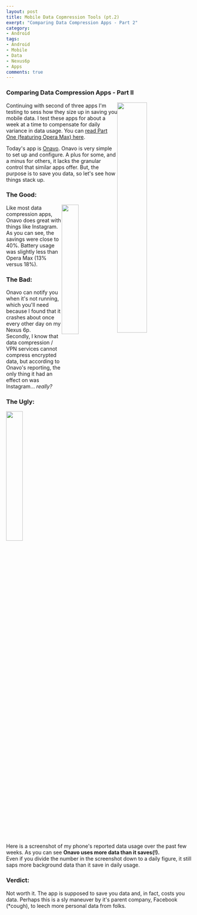 ```yaml
---
layout: post
title: Mobile Data Copmression Tools (pt.2)
exerpt: "Comparing Data Compression Apps - Part 2"
category:
- Android
tags:
- Android
- Mobile
- Data
- Nexus6p
- Apps
comments: true
---
```


### Comparing Data Compression Apps - Part II

<img style="float: right; height: auto; width: 40%" src="https://lh3.ggpht.com/XkKFmevjtyDntd5e0XeSssV1fukxNFuMvXRpMdXGZ56Ev5WPpggPrPFEi_2AUXFMbd4=w300-rw">

Continuing with second of three apps I'm testing to sess how they size up in saving you mobile data.   I test these apps for about a week at a 
time to compensate for daily variance in data usage.  You can [read Part One (featuring Opera Max) 
here](https://gtbjj.github.io/android/2016/03/03/Mobil-Data-Compression-pt1.html).  

Today's app is [Onavo](https://play.google.com/store/apps/details?id=com.onavo.android.onavoics).  Onavo is very simple to set up and 
configure.  A plus for some, and a minus for others, it lacks the granular control that similar apps offer.  But, the purpose is to save you 
data, so let's see how things stack up.

### The Good:

<img style="float: right; height: auto; width: 30%" src="http://drive.google.com/uc?export=view&id=0B2RH_BSaD6YPNGVQcmh3bWh5eDA">

Like most data compression apps, Onavo does great with things like Instagram.  As you can see, the savings were close to 40%.  Battery usage 
was slightly less than Opera Max (13% versus 18%).

### The Bad:

Onavo can notify you when it's not running, which you'll need because I found that it crashes about once every other day on my Nexus 6p.  
Secondly, I know that data compression / VPN services cannot compress encrypted data, but according to Onavo's reporting, the only thing it had 
an effect on was Instagram... *really?*

### The Ugly:

<img style="float: right; height: auto; width: 30%" src="http://drive.google.com/uc?export=view&id=0B2RH_BSaD6YPYXJBdkF2UmZNTGc">

Here is a screenshot of my  phone's reported data usage over the past few weeks.  As you can see **Onavo uses more data than it saves(!).**  
Even if you divide the number in the screenshot down to a daily figure, it still saps more background data than it save in daily usage.

### Verdict:

Not worth it.  The app is supposed to save you data and, in fact, costs you data.  Perhaps this is a sly maneuver by it's parent company, 
Facebook (*cough), to leech more personal data from folks.
